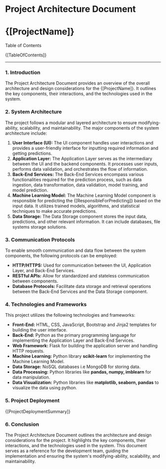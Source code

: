 # Project Architecture Document

# {[ProjectName]}

Table of Contents

{[TableOfContents]}

---

### 1. Introduction

The Project Architecture Document provides an overview of the overall architecture and design considerations for the {[ProjectName]}. It outlines the key components, their interactions, and the technologies used in the system.

### 2. System Architecture

The project follows a modular and layered architecture to ensure modifying-ability, scalability, and maintainability. The major components of the system architecture include:

1. **User Interface (UI):** The UI component handles user interactions and provides a user-friendly interface for inputting required information and getting predictions.
2. **Application Layer:** The Application Layer serves as the intermediary between the UI and the backend components. It processes user inputs, performs data validation, and orchestrates the flow of information.
3. **Back-End Services:** The Back-End Services encompass various functionalities required for the prediction process, such as data ingestion, data transformation, data validation, model training, and model prediction.
4. **Machine Learning Model:** The Machine Learning Model component is responsible for predicting the {[ResponsibleForPredicting]} based on the input data. It utilizes trained models, algorithms, and statistical techniques to make accurate predictions.
5. **Data Storage:** The Data Storage component stores the input data, predictions, and other relevant information. It can include databases, file systems storage solutions.

### 3. Communication Protocols

To enable smooth communication and data flow between the system components, the following protocols can be employed:

- **HTTP/HTTPS:** Used for communication between the UI, Application Layer, and Back-End Services.
- **RESTful APIs:** Allow for standardized and stateless communication between components.
- **Database Protocols:** Facilitate data storage and retrieval operations between the Back-End Services and the Data Storage component.

### 4. Technologies and Frameworks

This project utilizes the following technologies and frameworks:

- **Front-End:** HTML, CSS, JavaScript, Bootstrap and Jinja2 templates for building the user interface.
- **Back-End:** Python as the primary programming language for implementing the Application Layer and Back-End Services.
- **Web Framework:** Flask for building the application server and handling HTTP requests.
- **Machine Learning:** Python library **scikit-learn** for implementing the Machine Learning Model.
- **Data Storage:** NoSQL databases i.e MongoDB for storing data.
- **Data Processing:** Python libraries like **pandas, numpy, imblearn** for data manipulation.
- **Data Visualization:** Python libraries like **matplotlib, seaborn, pandas** to visualize the data using python.

### 5. Project Deployment

{[ProjectDeploymentSummary]}

### 6. Conclusion

The Project Architecture Document outlines the architecture and design considerations for the project. It highlights the key components, their interactions, and the technologies used in the system. This document serves as a reference for the development team, guiding the implementation and ensuring the system's modifying-ability, scalability, and maintainability.
